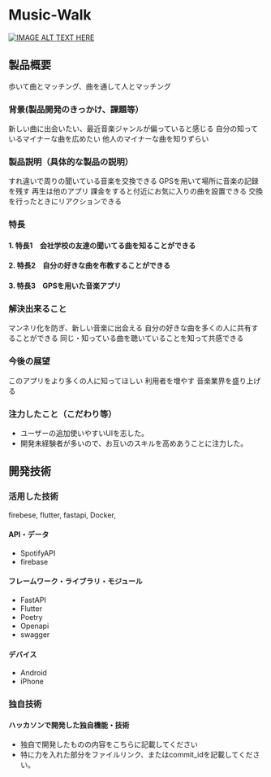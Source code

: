 # Music-Walk

[![IMAGE ALT TEXT HERE](https://jphacks.com/wp-content/uploads/2024/07/JPHACKS2024_ogp.jpg)](https://www.youtube.com/watch?v=DZXUkEj-CSI)

## 製品概要
歩いて曲とマッチング、曲を通して人とマッチング

### 背景(製品開発のきっかけ、課題等）
新しい曲に出会いたい、最近音楽ジャンルが偏っていると感じる
自分の知っているマイナーな曲を広めたい
他人のマイナーな曲を知りずらい

### 製品説明（具体的な製品の説明）
すれ違いで周りの聞いている音楽を交換できる
GPSを用いて場所に音楽の記録を残す
再生は他のアプリ
課金をすると付近にお気に入りの曲を設置できる
交換を行ったときにリアクションできる

### 特長
#### 1. 特長1　会社学校の友達の聞いてる曲を知ることができる

#### 2. 特長2　自分の好きな曲を布教することができる

#### 3. 特長3　GPSを用いた音楽アプリ

### 解決出来ること
マンネリ化を防ぎ、新しい音楽に出会える
自分の好きな曲を多くの人に共有することができる
同じ・知っている曲を聴いていることを知って共感できる

### 今後の展望
このアプリをより多くの人に知ってほしい
利用者を増やす
音楽業界を盛り上げる

### 注力したこと（こだわり等）
* ユーザーの追加使いやすいUIを志した。
* 開発未経験者が多いので、お互いのスキルを高めあうことに注力した。

## 開発技術


### 活用した技術
firebese, flutter, fastapi, Docker,

#### API・データ
* SpotifyAPI
* firebase

#### フレームワーク・ライブラリ・モジュール
* FastAPI
* Flutter
* Poetry
* Openapi
* swagger

#### デバイス
* Android
* iPhone

### 独自技術



#### ハッカソンで開発した独自機能・技術
* 独自で開発したものの内容をこちらに記載してください
* 特に力を入れた部分をファイルリンク、またはcommit_idを記載してください。


